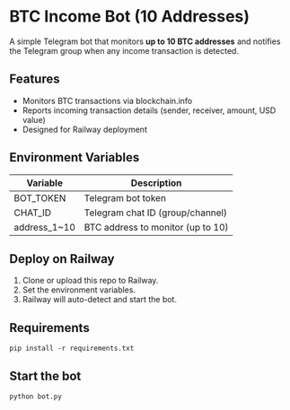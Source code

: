 # BTC Income Bot (10 Addresses)

A simple Telegram bot that monitors **up to 10 BTC addresses** and notifies the Telegram group when any income transaction is detected.

## Features
- Monitors BTC transactions via blockchain.info
- Reports incoming transaction details (sender, receiver, amount, USD value)
- Designed for Railway deployment

## Environment Variables
| Variable      | Description                        |
|---------------|------------------------------------|
| BOT_TOKEN     | Telegram bot token                 |
| CHAT_ID       | Telegram chat ID (group/channel)   |
| address_1~10  | BTC address to monitor (up to 10)  |

## Deploy on Railway
1. Clone or upload this repo to Railway.
2. Set the environment variables.
3. Railway will auto-detect and start the bot.

## Requirements
```
pip install -r requirements.txt
```

## Start the bot
```
python bot.py
```
